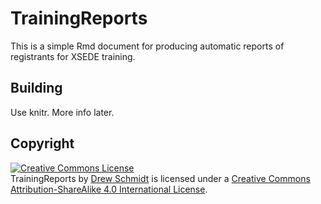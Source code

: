 # TrainingReports

This is a simple Rmd document for producing automatic reports of 
registrants for XSEDE training.



## Building

Use knitr.  More info later.



## Copyright

<a rel="license" href="http://creativecommons.org/licenses/by-sa/4.0/"><img alt="Creative Commons License" style="border-width:0" src="https://i.creativecommons.org/l/by-sa/4.0/88x31.png" /></a><br /><span xmlns:dct="http://purl.org/dc/terms/" property="dct:title">TrainingReports</span> by <a xmlns:cc="http://creativecommons.org/ns#" href="https://github.com/wrathematics/TrainingReports" property="cc:attributionName" rel="cc:attributionURL">Drew Schmidt</a> is licensed under a <a rel="license" href="http://creativecommons.org/licenses/by-sa/4.0/">Creative Commons Attribution-ShareAlike 4.0 International License</a>.
